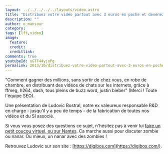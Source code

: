 ```yaml
---
layout: ../../../../../layouts/video.astro
title: "Distribuez votre vidéo partout avec 3 euros en poche et devenez millionaire. Ou presque."
description: ""
author: o_mansour 
category: 
tags: [lft,video]
image:
  feature: 
  credit: 
  creditlink: 
comments: true  
youtubeId: uGTF44yjoPg
permalink: 2013/10/distribuez-votre-video-partout-avec-3-euros-en-poche-et-devenez-millionaire-ou-presque.html
---
```


"Comment gagner des millions, sans sortir de chez vous, en robe de chambre, en distribuant des vidéos de chats sur les internets, grâce à ffmeg, h264, dash, tous pleins de buzz word, justin bieber" (Merci ! Toute l'équipe SEO).

Une présentation de Ludovic Bostral, notre ex valeureux responsable R&D en charge - jusqu'il y a peu de temps - de la fabrication de toutes nos vidéos et du SI associé.

Si vous vous posez des questions ce sujet, n'hésitez pas à venir lui [faire un petit coucou virtuel, ou sur Nantes](https://digibos.com/). Ca marche aussi pour discuter zombie ou nanar. Ou mieux, un nanar avec des zombies !

Retrouvez Ludovic sur son site : [https://digibos.com](https://digibos.com/).



